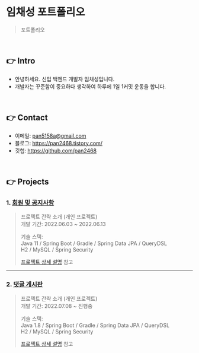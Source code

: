 # 임채성 포트폴리오
>포트폴리오

</br>

## 👉 Intro
+ 안녕하세요. 신입 백엔드 개발자 임채성입니다.
+ 개발자는 꾸준함이 중요하다 생각하여 하루에 1일 1커밋 운동을 합니다.

</br>

## 👉 Contact
- 이메일: pan5158a@gmail.com
- 블로그: https://pan2468.tistory.com/
- 깃헙: https://github.com/pan2468

</br>

## 👉 Projects

### 1. [회원 밎 공지사항]()
>프로젝트 간략 소개  (개인 프로젝트)  
>개발 기간: 2022.06.03 ~ 2022.06.13  
>  
>기술 스택:  
>Java 11 / Spring Boot / Gradle / Spring Data JPA / QueryDSL  
>H2 / MySQL / Spring Security  
>  
>[프로젝트 상세 설명](https://github.com/pan2468/food) 참고

---
### 2. [댓글 게시판]()
>프로젝트 간략 소개  (개인 프로젝트)  
>개발 기간: 2022.07.08 ~ 진행중  
>  
>기술 스택:  
>Java 1.8 / Spring Boot / Gradle / Spring Data JPA / QueryDSL  
>H2 / MySQL / Spring Security  
>  
>[프로젝트 상세 설명](https://github.com/pan2468/food) 참고
